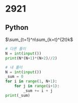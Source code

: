 # 2921

## Python

$\sum_{t=1}^n\sum_{k=t}^{2t}k$

```python
# 다른 풀이
N = int(input())
print(N*(N+1)*(N+2)//2)
```

```python
# 내 풀이
N = int(input())
_sum = 0
for i in range(1, N+1):
    for j in range(i+1):
        _sum += i + j
print(_sum)

```
